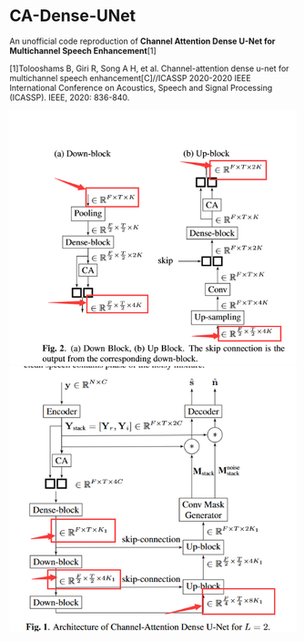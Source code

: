 # CA-Dense-UNet
An unofficial code reproduction of **Channel Attention Dense U-Net for Multichannel Speech Enhancement**[1]

[1]Tolooshams B, Giri R, Song A H, et al. Channel-attention dense u-net for multichannel speech enhancement[C]//ICASSP 2020-2020 IEEE International Conference on Acoustics, Speech and Signal Processing (ICASSP). IEEE, 2020: 836-840.

<div align="center"><img src="./doc/donw up block.png" ></div>


<div align="center"><img src="./doc/u-net.png" ></div>
